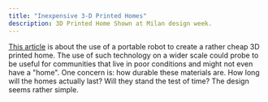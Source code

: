 ```yaml
---
title: "Inexpensive 3-D Printed Homes"
description: 3D Printed Home Shown at Milan design week.
---
```


[This article](https://www.dezeen.com/2018/04/20/cls-architetti-arup-use-portable-robot-3d-print-house-milan/) is about the use of a portable robot to create a rather cheap 3D printed home. The use of such technology on a wider scale could probe to be useful for communities that live in poor conditions and might not even have a "home". One concern is: how durable these materials are. How long will the homes actually last? Will they stand the test of time? The design seems rather simple. 
